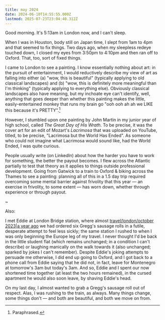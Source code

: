 ```yaml
---
title: may 2024
date: 2024-06-10T14:55:55.000Z
lastmod: 2025-07-23T23:04:40.312Z
---
```

Good morning. It's 5:13am in London now, and I can't sleep.

When I was in Houston, body still on Japan time, I slept from 1am to 4pm and that seemed to fix things. Two days ago, when my sleepless redeye touched down, I closed my eyes from 3:50pm to 4:10pm and then ran off to Oxford. That, too, sort of fixed things.

I came to London to see a painting. I know essentially nothing about art: in the pursuit of entertainment, I would reductively describe my view of art as falling into either (a) "wow, this is beautiful"  (typically applying to old classical landscapes) and (b) "wow, this is definitely more meaningful than I'm thinking" (typically applying to everything else). Obviously classical landscapes also have meaning, but my inchoate eye can't identify, well, anything that goes deeper than whether this painting makes the little, easily-entertained monkey that runs my brain go "ooh ooh ah ah we LIKE this because it's PRETTY".[^1]

However, I stumbled upon one painting by John Martin in my junior year of high school, called *The Great Day of His Wrath*. To be precise, it was the cover art for an edit of Mozart's *Lacrimosa* that was uploaded on YouTube, titled, to be precise, "Lacrimosa but the World Has Ended". As someone who could not imagine what Lacrimosa would sound like, had the World Ended, I was quite curious.

People usually write (on LinkedIn) about how the harder you have to work for something, the better the payout becomes. I flew across the Atlantic partially to test that theory as it applies to things outside professional development. Going from Gatwick to a train to Oxford & biking across the Thames to see a painting: planning all of this in a 1.5 day trip required overcoming some mental barrier against frivolity that this year — an exercise in frivolity, to some extent — has worn down, whether through experience or through payout.

\~

Also:

I met Eddie at London Bridge station, where almost [travel/london/october 2023|a year ago](travel/london/october%202023%7Ca%20year%20ago) we had ordered six Gregg's sausage rolls in a futile, desperate attempt to feel less sickly; the same station I rushed to when I was only beginning the Europe leg of my travel. I never thought I'd be back in the little student flat (which remains unchanged; in a condition I can't describe) or laughing manically on the walk towards it (also unchanged; sparked by jokes I can't remember). Despite Eddie's joking attempts to persuade me otherwise, I did end up going to Oxford, and I got back to a phone call from Eddie saying that he did not, in fact, leave for Montenegro at tomorrow's 3am but today's 3am. And so, Eddie and I spent our now shortened time together (at least the two hours remained), in the cursed apartment he would also soon leave, by shaving Eddie's head.

On my last day, I almost wanted to grab a Gregg's sausage roll out of respect. Alas, I was rushing to the train, as always. Many things change, some things don't — and both are beautiful, and both we move on from.

[^1]: Paraphrased.
